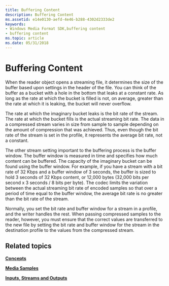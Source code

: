 ```yaml
---
title: Buffering Content
description: Buffering Content
ms.assetid: e14e0130-aefd-4e46-b288-4302d2333de2
keywords:
- Windows Media Format SDK,buffering content
- buffering content
ms.topic: article
ms.date: 05/31/2018
---
```


# Buffering Content

When the reader object opens a streaming file, it determines the size of the buffer based upon settings in the header of the file. You can think of the buffer as a bucket with a hole in the bottom that leaks at a constant rate. As long as the rate at which the bucket is filled is not, on average, greater than the rate at which it is leaking, the bucket will never overflow.

The rate at which the imaginary bucket leaks is the bit rate of the stream. The rate at which the bucket fills is the actual streaming bit rate. The data in a compressed stream varies in size from sample to sample depending on the amount of compression that was achieved. Thus, even though the bit rate of the stream is set in the profile, it represents the average bit rate, not a constant.

The other stream setting important to the buffering process is the buffer window. The buffer window is measured in time and specifies how much content can be buffered. The capacity of the imaginary bucket can be found using the buffer window. For example, if you have a stream with a bit rate of 32 Kbps and a buffer window of 3 seconds, the buffer is sized to hold 3 seconds of 32 Kbps content, or 12,000 bytes (32,000 bits per second x 3 seconds / 8 bits per byte). The codec limits the variation between the actual streaming bit rate of encoded samples so that over a period of time equal to the buffer window, the average bit rate is no greater than the bit rate of the stream.

Normally, you set the bit rate and buffer window for a stream in a profile, and the writer handles the rest. When passing compressed samples to the reader, however, you must ensure that the correct values are transferred to the new file by setting the bit rate and buffer window for the stream in the destination profile to the values from the compressed stream.

## Related topics

<dl> <dt>

[**Concepts**](concepts.md)
</dt> <dt>

[**Media Samples**](media-samples.md)
</dt> <dt>

[**Inputs, Streams and Outputs**](inputs-streams-and-outputs.md)
</dt> </dl>

 

 




